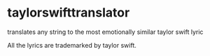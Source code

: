 # taylorswifttranslator
translates any string to the most emotionally similar taylor swift lyric

All the lyrics are trademarked by taylor swift.
